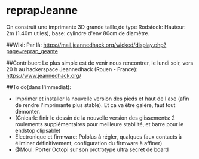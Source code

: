 reprapJeanne
============
On construit une imprimante 3D grande taille,de type Rodstock:
Hauteur: 2m (1.40m utiles), base: cylindre d'env 80cm de diamètre.

##Wiki:
Par là: https://mail.jeannedhack.org/wicked/display.php?page=reprap_geante

##Contribuer:
Le plus simple est de venir nous rencontrer, le lundi soir, vers 20 h au hackerspace Jeannedhack (Rouen - France):  https://www.jeannedhack.org/

##To do(dans l'immediat):
* Imprimer et installer la nouvelle version des pieds et haut de l'axe (afin de rendre l'imprimante plus stable). Et ça va être galère, faut tout démonter.
* (Gnieark: finir le dessin de la nouvelle version des glissements: 2 roulements supplémentaires pour meilleure stabilité, et barre pour le endstop clipsable)
* Electronique et firmware: Pololus à régler, qualques faux contacts à éliminer définitivement, configuration du firmware à affiner)
* @Moul: Porter Octopi sur son protrotype ultra secret de board
